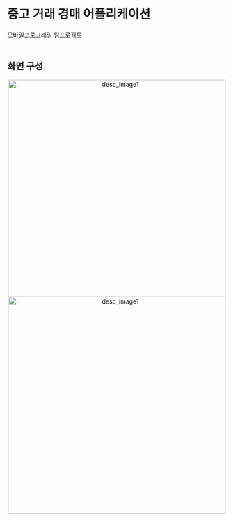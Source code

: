 중고 거래 경매 어플리케이션
=============
모바일프로그래밍 팀프로젝트
<br/>
<br/>

## 화면 구성
<p align = "center">
<img src = "https://github.com/we-map/wemap-ios/assets/119118662/ed3d5d39-c71a-4f84-8212-4853fbe100a0" width = "500px" alt = "desc_image1"></img><br/>
<img src = "https://github.com/we-map/wemap-ios/assets/119118662/0760243c-4200-4405-99ff-b13125336597" width = "500px" alt = "desc_image1"></img><br/>
</p>

